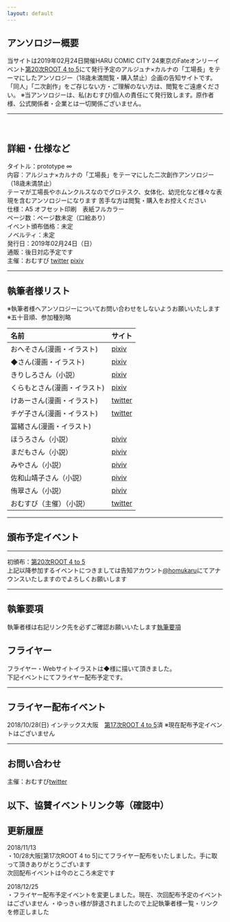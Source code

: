 ```yaml
---
layout: default
---
```


<!---
  不要な行は削除してください。
  見出し足りないと思うので追加してください
-->

## アンソロジー概要
当サイトは2019年02月24日開催HARU COMIC CITY 24東京のFateオンリーイベント[第20次ROOT 4 to 5](https://www.akaboo.jp/neo/event/p2710.html)にて発行予定のアルジュナ×カルナの「工場長」をテーマにしたアンソロジー（18歳未満閲覧・購入禁止）企画の告知サイトです。  
「同人」「二次創作」をご存じない方・ご理解のない方は、閲覧をご遠慮ください。
※当アンソロジーは、私(おむすび)個人の責任にて発行致します。原作者様、公式関係者・企業とは一切関係ございません。

***
　　
## 詳細・仕様など
タイトル：prototype ∞  
内容：アルジュナ×カルナの「工場長」をテーマにした二次創作アンソロジー（18歳未満禁止）  
テーマが工場長やホムンクルスなのでグロテスク、女体化、幼児化など様々な表現を含むアンソロジーになります
苦手な方は閲覧・購入をお控えください  
仕様：A5  オフセット印刷　表紙フルカラー   
ページ数：ページ数未定（口絵あり）  
イベント頒布価格：未定  
ノベルティ：未定  
発行日：2019年02月24日（日）  
通販：後日対応予定です  
主催：おむすび 
[twitter](https://twitter.com/edmonsuki)  [pixiv](https://www.pixiv.net/member.php?id=18037716)

***

## 執筆者様リスト
※執筆者様へアンソロジーについてお問い合わせをしないようお願いいたします 
※五十音順、参加種別略 
  
|名前|サイト|
|:---|:---|
|おへそさん(漫画・イラスト)|[pixiv](https://www.pixiv.net/member.php?id=20840109)|
|◆さん(漫画・イラスト)|[pixiv](https://www.pixiv.net/member.php?id=20035026)|
|きりしろさん（小説）|[pixiv](https://www.pixiv.net/member.php?id=10417814)|
|くらもとさん(漫画・イラスト)|[pixiv](https://www.pixiv.net/member.php?id=32618044)|
|けあーさん(漫画・イラスト)|[twitter](https://twitter.com/kah_over)|
|チゲ子さん(漫画・イラスト)|[twitter](https://twitter.com/chigekoon)|
|冨緒さん(漫画・イラスト)|　　|
|ほうろさん（小説）|[piviv](https://www.pixiv.net/member.php?id=268361)|
|まだもさん（小説）|[piviv](https://www.pixiv.net/member.php?id=1121960)|
|みやさん（小説）|[piviv](https://www.pixiv.net/member.php?id=1358149)|
|佐和山靖子さん（小説）|[piviv](https://www.pixiv.net/member.php?id=2459937)|
|侑翠さん（小説）|[piviv](https://www.pixiv.net/member.php?id=10402711)|
|おむすび（主催）（小説）|[twitter](https://twitter.com/edmonsuki)|

  
***

## 頒布予定イベント

***

初頒布：[第20次ROOT 4 to 5](https://www.akaboo.jp/neo/event/p2710.html)  
上記以降参加するイベントにつきましては告知アカウント[@homukaru](https://twitter.com/homukaru)にてアナウンスいたしますのでよろしくお願いします

***

## 執筆要項
執筆者様は右記リンク先を必ずご確認お願いいたします[執筆要項](/spec)


## フライヤー
フライヤー・Webサイトイラストは◆様に描いて頂きました。  
下記イベントにてフライヤー配布予定です。

***

## フライヤー配布イベント
2018/10/28(日) インテックス大阪　[第17次ROOT 4 to 5](https://www.akaboo.jp/neo/event/p2460.html)済 
※現在配布予定イベントはございません


***

## お問い合わせ
主催：おむすび[twitter](https://twitter.com/edmonsuki)   


## 以下、協賛イベントリンク等（確認中）


## 更新履歴  
2018/11/13  
・10/28大阪[第17次ROOT 4 to 5]にてフライヤー配布をいたしました。手に取って頂きありがとうございます  
次回配布イベントは今のところ未定です  

2018/12/25  
・フライヤー配布予定イベントを変更しました。現在、次回配布予定のイベントはございません
・ゆっきぃ様が辞退されましたので上記執筆者様一覧・リンクを修正しました




